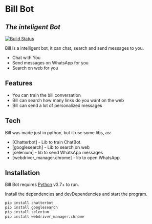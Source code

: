 # Bill Bot
## _The inteligent Bot_

[![Build Status](https://travis-ci.org/joemccann/dillinger.svg?branch=master)](https://travis-ci.org/joemccann/dillinger)

Bill is a intelligent bot, it can chat, search and send messages to you.

- Chat with You
- Send messages on WhatsApp for you
- Search on web for you

## Features

- You can train the bill conversation
- Bill can search how many links do you want on the web
- Bill can send a lot of personalized messages


## Tech

Bill was made just in python, but it use some libs, as:

- [Chatterbot] - Lib to train ChatBot.
- [googlesearch] - Lib to search on web
- [selenium] - lib to send WhatsApp messages
- [webdriver_manager.chrome] - lib to open WhatsApp


## Installation

Bill Bot requires [Python](https://www.python.org/) v3.7+ to run.

Install the dependencies and devDependencies and start the program.

```sh
pip install chatterbot
pip install googlesearch
pip install selenium
pip install webdriver_manager.chrome
```


   [dill]: <https://www.python.org/>
   [git-repo-url]: <https://github.com/JoaoAssalim/Bill_Bot.git>
   [Python]: <https://www.python.org/>
